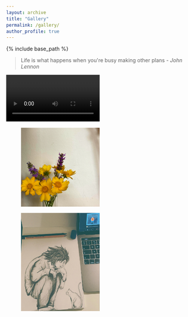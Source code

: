 ```yaml
---
layout: archive
title: "Gallery"
permalink: /gallery/
author_profile: true
---
```

{% include base_path %}

> Life is what happens when you're busy making other plans - *John Lennon*

<!-- <figure>
 <video src="/images/Gallery/IMG_3806.mov"></video>
 <figcaption>Collection-2.</figcaption>
</figure> -->

<video controls="controls" width="50%" name="Collection-0.">
  <source src="/images/Gallery/IMG_3806.MOV">
</video>

<figure>
  <img src="/images/Gallery/img3.jpeg" alt="flower" style="width:50%">
  <!-- <figcaption>Collection-1.</figcaption> -->
</figure>

<figure>
  <img src="/images/Gallery/img2.jpeg" alt="somewhere" style="width:50%">
  <!-- <figcaption>Collection-2.</figcaption> -->
</figure>


